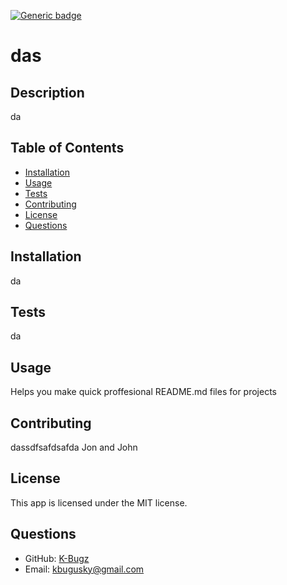 
[![Generic badge](https://img.shields.io/badge/license-MIT-blue.svg)](https://opensource.org/licenses/MIT)
# das
## Description
da
## Table of Contents
* [Installation](#installation)
* [Usage](#usage)
* [Tests](#tests)
* [Contributing](#contributing)
* [License](#license)
* [Questions](#questions)
## Installation
da
## Tests
da
## Usage
Helps you make quick proffesional README.md files for projects
## Contributing
dassdfsafdsafda Jon and John
## License
This app is licensed under the MIT license.
## Questions
* GitHub: [K-Bugz](https://github.com/K-Bugz)
* Email: 
[kbugusky@gmail.com](mailto:kbugusky@gmail.com)
